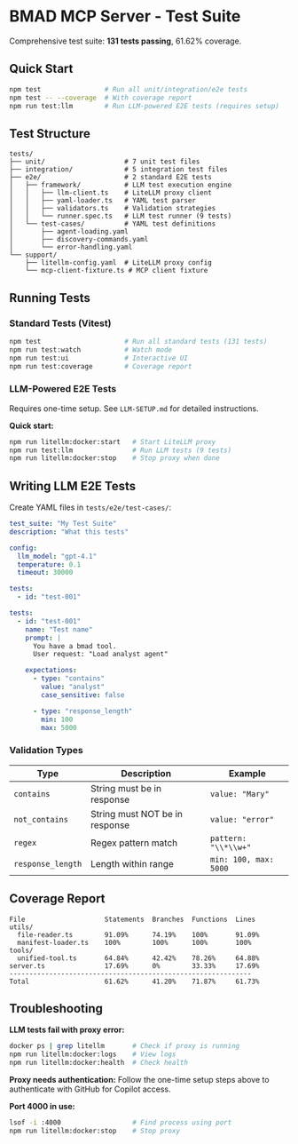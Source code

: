 # BMAD MCP Server - Test Suite

Comprehensive test suite: **131 tests passing**, 61.62% coverage.

## Quick Start

```bash
npm test                # Run all unit/integration/e2e tests
npm test -- --coverage  # With coverage report
npm run test:llm        # Run LLM-powered E2E tests (requires setup)
```

## Test Structure

```
tests/
├── unit/                    # 7 unit test files
├── integration/             # 5 integration test files
├── e2e/                     # 2 standard E2E tests
│   ├── framework/           # LLM test execution engine
│   │   ├── llm-client.ts    # LiteLLM proxy client
│   │   ├── yaml-loader.ts   # YAML test parser
│   │   ├── validators.ts    # Validation strategies
│   │   └── runner.spec.ts   # LLM test runner (9 tests)
│   └── test-cases/          # YAML test definitions
│       ├── agent-loading.yaml
│       ├── discovery-commands.yaml
│       └── error-handling.yaml
└── support/
    ├── litellm-config.yaml  # LiteLLM proxy config
    └── mcp-client-fixture.ts # MCP client fixture
```

## Running Tests

### Standard Tests (Vitest)

```bash
npm test                     # Run all standard tests (131 tests)
npm run test:watch           # Watch mode
npm run test:ui              # Interactive UI
npm run test:coverage        # Coverage report
```

### LLM-Powered E2E Tests

Requires one-time setup. See `LLM-SETUP.md` for detailed instructions.

**Quick start:**

```bash
npm run litellm:docker:start   # Start LiteLLM proxy
npm run test:llm               # Run LLM tests (9 tests)
npm run litellm:docker:stop    # Stop proxy when done
```

## Writing LLM E2E Tests

Create YAML files in `tests/e2e/test-cases/`:

```yaml
test_suite: "My Test Suite"
description: "What this tests"

config:
  llm_model: "gpt-4.1"
  temperature: 0.1
  timeout: 30000

tests:
  - id: "test-001"

tests:
  - id: "test-001"
    name: "Test name"
    prompt: |
      You have a bmad tool.
      User request: "Load analyst agent"

    expectations:
      - type: "contains"
        value: "analyst"
        case_sensitive: false

      - type: "response_length"
        min: 100
        max: 5000
```

### Validation Types

| Type              | Description                    | Example               |
| ----------------- | ------------------------------ | --------------------- |
| `contains`        | String must be in response     | `value: "Mary"`       |
| `not_contains`    | String must NOT be in response | `value: "error"`      |
| `regex`           | Regex pattern match            | `pattern: "\\*\\w+"`  |
| `response_length` | Length within range            | `min: 100, max: 5000` |

## Coverage Report

```
File                    Statements  Branches  Functions  Lines
utils/
  file-reader.ts        91.09%      74.19%    100%       91.09%
  manifest-loader.ts    100%        100%      100%       100%
tools/
  unified-tool.ts       64.84%      42.42%    78.26%     64.88%
server.ts               17.69%      0%        33.33%     17.69%
-------------------------------------------------------------
Total                   61.62%      41.20%    71.87%     61.73%
```

## Troubleshooting

**LLM tests fail with proxy error:**

```bash
docker ps | grep litellm       # Check if proxy is running
npm run litellm:docker:logs    # View logs
npm run litellm:docker:health  # Check health
```

**Proxy needs authentication:**
Follow the one-time setup steps above to authenticate with GitHub for Copilot access.

**Port 4000 in use:**

```bash
lsof -i :4000                  # Find process using port
npm run litellm:docker:stop    # Stop proxy
```
